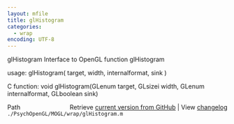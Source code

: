 ```yaml
---
layout: mfile
title: glHistogram
categories:
  - wrap
encoding: UTF-8
---
```


glHistogram  Interface to OpenGL function glHistogram

usage:  glHistogram\( target, width, internalformat, sink \)

C function:  void glHistogram\(GLenum target, GLsizei width, GLenum internalformat, GLboolean sink\)


<div class="code_header" style="text-align:right;">
  <span style="float:left;">Path&nbsp;&nbsp;</span> <span class="counter">Retrieve <a href=
  "https://raw.github.com/Psychtoolbox-3/Psychtoolbox-3/beta/./PsychOpenGL/MOGL/wrap/glHistogram.m">current version from GitHub</a> | View <a href=
  "https://github.com/Psychtoolbox-3/Psychtoolbox-3/commits/beta/./PsychOpenGL/MOGL/wrap/glHistogram.m">changelog</a></span>
</div>
<div class="code">
  <code>./PsychOpenGL/MOGL/wrap/glHistogram.m</code>
</div>

